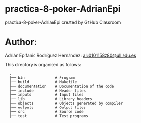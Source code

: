 # practica-8-poker-AdrianEpi
practica-8-poker-AdrianEpi created by GitHub Classroom

# Author:
Adrián Epifanio Rodríguez Hernández: alu0101158280@ull.edu.es


This directory is organised as follows:

      .
      ├── bin              # Program 
      ├── build            # Makefile
      ├── documentation    # Documentation of the code 
      ├── include          # Header files
      ├── inputs           # Input files 
      ├── lib              # Library headers
      ├── objects          # Objects generated by compiler
      ├── outputs          # Output files 
      ├── src              # Source code
      ├── test             # Test programs
